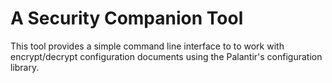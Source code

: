 # A Security Companion Tool

This tool provides a simple command line interface to to work with encrypt/decrypt configuration documents using the Palantir's configuration library.

